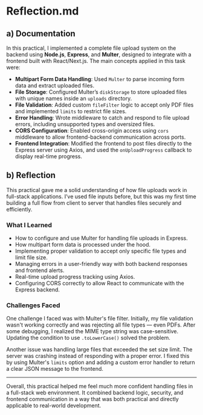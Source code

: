 # Reflection.md

## a) Documentation

In this practical, I implemented a complete file upload system on the backend using **Node.js**, **Express**, and **Multer**, designed to integrate with a frontend built with React/Next.js. The main concepts applied in this task were:

- **Multipart Form Data Handling**: Used `Multer` to parse incoming form data and extract uploaded files.
- **File Storage**: Configured Multer’s `diskStorage` to store uploaded files with unique names inside an `uploads` directory.
- **File Validation**: Added custom `fileFilter` logic to accept only PDF files and implemented `limits` to restrict file sizes.
- **Error Handling**: Wrote middleware to catch and respond to file upload errors, including unsupported types and oversized files.
- **CORS Configuration**: Enabled cross-origin access using `cors` middleware to allow frontend-backend communication across ports.
- **Frontend Integration**: Modified the frontend to post files directly to the Express server using Axios, and used the `onUploadProgress` callback to display real-time progress.

## b) Reflection

This practical gave me a solid understanding of how file uploads work in full-stack applications. I’ve used file inputs before, but this was my first time building a full flow from client to server that handles files securely and efficiently.

### What I Learned
- How to configure and use Multer for handling file uploads in Express.
- How multipart form data is processed under the hood.
- Implementing proper validation to accept only specific file types and limit file size.
- Managing errors in a user-friendly way with both backend responses and frontend alerts.
- Real-time upload progress tracking using Axios.
- Configuring CORS correctly to allow React to communicate with the Express backend.

### Challenges Faced

One challenge I faced was with Multer's file filter. Initially, my file validation wasn't working correctly and was rejecting all file types — even PDFs. After some debugging, I realized the MIME type string was case-sensitive. Updating the condition to use `.toLowerCase()` solved the problem.

Another issue was handling large files that exceeded the set size limit. The server was crashing instead of responding with a proper error. I fixed this by using Multer's `limits` option and adding a custom error handler to return a clear JSON message to the frontend.

---

Overall, this practical helped me feel much more confident handling files in a full-stack web environment. It combined backend logic, security, and frontend communication in a way that was both practical and directly applicable to real-world development.
